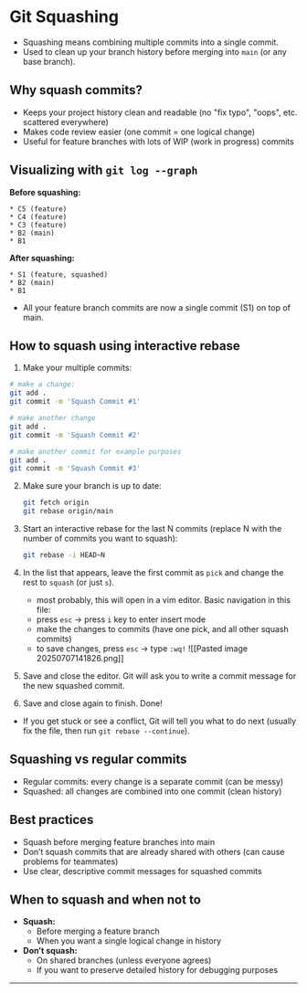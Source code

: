 # Git Squashing

- Squashing means combining multiple commits into a single commit.
- Used to clean up your branch history before merging into `main` (or any base branch).

## Why squash commits?
- Keeps your project history clean and readable (no "fix typo", "oops", etc. scattered everywhere)
- Makes code review easier (one commit = one logical change)
- Useful for feature branches with lots of WIP (work in progress) commits

## Visualizing with `git log --graph`

**Before squashing:**
```
* C5 (feature)
* C4 (feature)
* C3 (feature)
* B2 (main)
* B1
```

**After squashing:**
```
* S1 (feature, squashed)
* B2 (main)
* B1
```
- All your feature branch commits are now a single commit (S1) on top of main.

## How to squash using interactive rebase
1. Make your multiple commits:
```bash
# make a change:
git add .
git commit -m 'Squash Commit #1'

# make another change
git add .
git commit -m 'Squash Commit #2'

# make another commit for example purposes
git add .
git commit -m 'Squash Commit #3'
```

2. Make sure your branch is up to date:
   ```bash
   git fetch origin
   git rebase origin/main
   ```
3. Start an interactive rebase for the last N commits (replace N with the number of commits you want to squash):
   ```bash
   git rebase -i HEAD~N
   ```
4. In the list that appears, leave the first commit as `pick` and change the rest to `squash` (or just `s`).
	- most probably, this will open in a vim editor. Basic navigation in this file:
	- press `esc` -> press `i` key to enter insert mode
	- make the changes to commits (have one pick, and all other squash commits)
	- to save changes, press `esc` -> type `:wq!`
![[Pasted image 20250707141826.png]]


5. Save and close the editor. Git will ask you to write a commit message for the new squashed commit.
6. Save and close again to finish. Done!

- If you get stuck or see a conflict, Git will tell you what to do next (usually fix the file, then run `git rebase --continue`).


## Squashing vs regular commits
- Regular commits: every change is a separate commit (can be messy)
- Squashed: all changes are combined into one commit (clean history)

## Best practices
- Squash before merging feature branches into main
- Don’t squash commits that are already shared with others (can cause problems for teammates)
- Use clear, descriptive commit messages for squashed commits

## When to squash and when not to
- **Squash:**
  - Before merging a feature branch
  - When you want a single logical change in history
- **Don’t squash:**
  - On shared branches (unless everyone agrees)
  - If you want to preserve detailed history for debugging purposes

---
